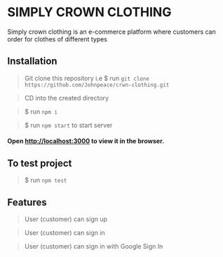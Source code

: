 # SIMPLY CROWN CLOTHING

Simply crown clothing is an e-commerce platform where customers can order for clothes of different types

## Installation
 > Git clone this repository i.e $ run `git clone https://github.com/Johnpeace/crwn-clothing.git`

 > CD into the created directory

 > $ run `npm i`

 > $ run `npm start` to start server
  #### Open [http://localhost:3000](http://localhost:3000) to view it in the browser.

## To test project
> $ run `npm test`

## Features
> User (customer) can sign up

> User (customer) can sign in

> User (customer) can sign in with Google Sign In 
